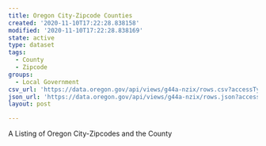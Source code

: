 ```yaml
---
title: Oregon City-Zipcode Counties
created: '2020-11-10T17:22:28.838158'
modified: '2020-11-10T17:22:28.838169'
state: active
type: dataset
tags:
  - County
  - Zipcode
groups:
  - Local Government
csv_url: 'https://data.oregon.gov/api/views/g44a-nzix/rows.csv?accessType=DOWNLOAD'
json_url: 'https://data.oregon.gov/api/views/g44a-nzix/rows.json?accessType=DOWNLOAD'
layout: post

---
```

A Listing of Oregon City-Zipcodes and the County

